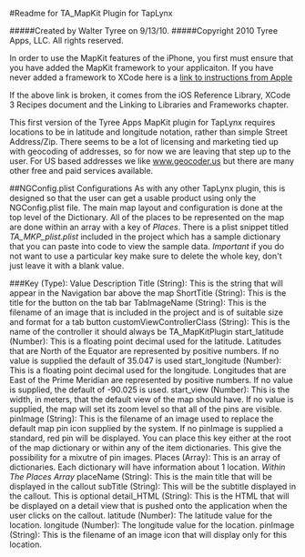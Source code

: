 #Readme for TA\_MapKit Plugin for TapLynx

#####Created by Walter Tyree on 9/13/10.
#####Copyright 2010 Tyree Apps, LLC. All rights reserved.

In order to use the MapKit features of the iPhone, you first must ensure that you have added the 
MapKit framework to your applicaiton. If you have never added a framework to XCode here is a [link
to instructions from Apple](http://developer.apple.com/library/ios/#recipes/XcodeRecipes/Linking_to_Libraries_and_Frameworks/Linking_to_Libraries_and_Frameworks.html)

If the above link is broken, it comes from the iOS Reference Library, XCode 3 Recipes document
and the Linking to Libraries and Frameworks chapter.

This first version of the Tyree Apps MapKit plugin for TapLynx requires locations to be in
latitude and longitude notation, rather than simple Street Address/Zip. There seems to
be a lot of licensing and marketing tied up with geocoding of addresses, so for now we
are leaving that step up to the user. For US based addresses we like www.geocoder.us but
there are many other free and paid services available.

##NGConfig.plist Configurations
As with any other TapLynx plugin, this is designed so that the user can get a usable product using only the NGConfig.plist file. The main map layout and configuration is done at the top level of the Dictionary. All of the places to be represented on the map are done within an array with a key of _Places_. There is a plist snippet titled _TA\_MKP\_plist.plist_ included in the project which has a sample dictionary that you can paste into code to view the sample data. _Important_ if you do not want to use a particular key make sure to delete the whole key, don\'t just leave it with a blank value.

###Key \(Type\): Value Description
Title \(String\): This is the string that will appear in the Navigation bar above the map
ShortTitle \(String\): This is the title for the button on the tab bar
TabImageName \(String\): This is the filename of an image that is included in the project and is of suitable size and format for a tab button
customViewControllerClass \(String\): This is the name of the controller it should always be TA\_MapKitPlugin
start\_latitude \(Number\): This is a floating point decimal used for the latitude. Latitudes that are North of the Equator are represented by positive numbers. If no value is supplied the default of 35.047 is used
start\_longitude \(Number\): This is a floating point decimal used for the longitude. Longitudes that are East of the Prime Meridian are represented by positive numbers. If no value is supplied, the default of -90.025 is used.
start\_view \(Number\): This is the width, in meters, that the default view of the map should have. If no value is supplied, the map will set its zoom level so that all of the pins are visible.
pinImage \(String\): This is the filename of an image used to replace the default map pin icon supplied by the system. If no pinImage is supplied a standard, red pin will be displayed. You can place this key either at the root of the map dictionary or within any of the item dictionaries. This give the possibility for a mixutre of pin images.
Places \(Array\): This is an array of dictionaries. Each dictionary will have information about 1 location.
_Within The Places Array_
placeName \(String\): This is the main title that will be displayed in the callout
subTitle \(String\): This will be the subtitle displayed in the callout. This is optional
detail\_HTML \(String\): This is the HTML that will be displayed on a detail view that is pushed onto the application when the user clicks on the callout.
latitude \(Number\): The latitude value for the location.
longitude \(Number\): The longitude value for the location.
pinImage \(String\): This is the filename of an image icon that will display only for this location.

